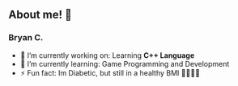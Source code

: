 ## About me! 👋
### Bryan C.
- 🔭 I’m currently working on: Learning **C++ Language**
- 🌱 I’m currently learning: Game Programming and Development
- ⚡ Fun fact: Im Diabetic, but still in a healthy BMI 🤷‍♂️💉💦
<!--
- 🤔 I’m looking for help with ...
- 💬 Ask me about: 
- 📫 How to reach me:
- 👯 I’m looking to collaborate on ...
